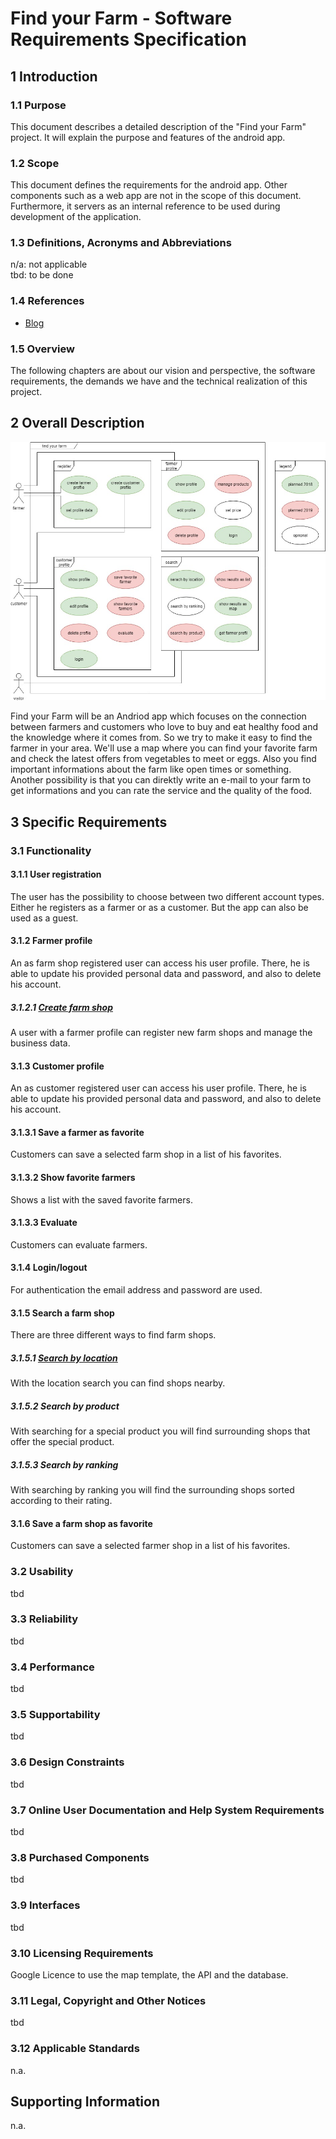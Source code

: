 # Find your Farm - Software Requirements Specification


## 1 Introduction


### 1.1 Purpose

This document describes a detailed description of the "Find your Farm" project. 
It will explain the purpose and features of the android app.

### 1.2 Scope

This document defines the requirements for the android app. Other components such as a web app are not in the scope of this document. 
Furthermore, it servers as an internal reference to be used during development of the application.

### 1.3 Definitions, Acronyms and Abbreviations

n/a: not applicable  
tbd: to be done


### 1.4 References


* [Blog](https://findyourfarm.wordpress.com/)


### 1.5 Overview

The following chapters are about our vision and perspective, the software requirements, the demands we have and the technical realization of this project.

## 2 Overall Description

![use case diagram](/documentation/OverallUseCaseDiagram.jpg)

Find your Farm will be an Andriod app which focuses on the connection between farmers and customers who love to buy and eat healthy food and the knowledge where it comes from. So we try to make it easy to find the farmer in your area. We'll use a map where you can find your favorite farm and check the latest offers from vegetables to meet or eggs. Also you find important informations about the farm like open times or something. Another possibility is that you can direktly write an e-mail to your farm to get informations and you can rate the service and the quality of the food.

## 3 Specific Requirements

### 3.1 Functionality

#### 3.1.1 User registration

The user has the possibility to choose between two different account types. 
Either he registers as a farmer or as a customer. But the app can also be used as a guest.

#### 3.1.2 Farmer profile
An as farm shop registered user can access his user profile. There, he is able to update his provided personal data and password, and also to delete his account. 
##### 3.1.2.1 [Create farm shop](https://github.com/linkna/FyF/blob/master/documentation/UC/UCS-create%20farm%20shop.md)
A user with a farmer profile can register new farm shops and manage the business data.

#### 3.1.3 Customer profile
An as customer registered user can access his user profile. There, he is able to update his provided personal data and password, and also to delete his account.
#### 3.1.3.1 Save a farmer as favorite
Customers can save a selected farm shop in a list of his favorites.
#### 3.1.3.2 Show favorite farmers
Shows a list with the saved favorite farmers.
#### 3.1.3.3 Evaluate
Customers can evaluate farmers.

#### 3.1.4 Login/logout
For authentication the email address and password are used.

#### 3.1.5 Search a farm shop
There are three different ways to find farm shops.

##### 3.1.5.1 [Search by location](https://github.com/linkna/FyF/blob/master/documentation/UC/UCS-search%20by%20location.md)
With the location search you can find shops nearby.
##### 3.1.5.2 Search by product
With searching for a special product you will find surrounding shops that offer the special product.
##### 3.1.5.3 Search by ranking
With searching by ranking you will find the surrounding shops sorted according to their rating.

#### 3.1.6 Save a farm shop as favorite
Customers can save a selected farmer shop in a list of his favorites.

### 3.2 Usability
tbd


### 3.3 Reliability
tbd


### 3.4 Performance
tbd


### 3.5 Supportability
tbd


### 3.6 Design Constraints
tbd

### 3.7 Online User Documentation and Help System Requirements
tbd


### 3.8 Purchased Components
tbd

### 3.9 Interfaces
tbd


### 3.10 Licensing Requirements

Google Licence to use the map template, the API and the database.

### 3.11 Legal, Copyright and Other Notices
tbd


### 3.12 Applicable Standards

n.a.

## Supporting Information

n.a.



